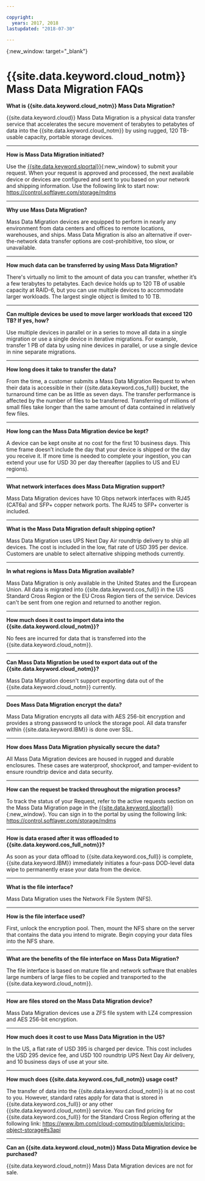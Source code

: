 ```yaml
---

copyright:
  years: 2017, 2018
lastupdated: "2018-07-30"

---
```

{:new_window: target="_blank"}

# {{site.data.keyword.cloud_notm}} Mass Data Migration FAQs

**What is {{site.data.keyword.cloud_notm}} Mass Data Migration?**

{{site.data.keyword.cloud}} Mass Data Migration is a physical data transfer service that accelerates the secure movement of terabytes to petabytes of data into the {{site.data.keyword.cloud_notm}} by using rugged, 120 TB-usable capacity, portable storage devices. 

<hr/>

**How is Mass Data Migration initiated?**

Use the [{{site.data.keyword.slportal}}](https://control.softlayer.com/){:new_window} to submit your request. When your request is approved and processed, the next available device or devices are configured and sent to you based on your network and shipping information. Use the following link to start now: https://control.softlayer.com/storage/mdms

<hr/>

**Why use Mass Data Migration?**

Mass Data Migration devices are equipped to perform in nearly any environment from data centers and offices to remote locations, warehouses, and ships. Mass Data Migration is also an alternative if over-the-network data transfer options are cost-prohibitive, too slow, or unavailable.

<hr/>

**How much data can be transferred by using Mass Data Migration?**

There's virtually no limit to the amount of data you can transfer, whether it’s a few terabytes to petabytes. Each device holds up to 120 TB of usable capacity at RAID-6, but you can use multiple devices to accommodate larger workloads. The largest single object is limited to 10 TB.

<hr/>

**Can multiple devices be used to move larger workloads that exceed 120 TB? If yes, how?**

Use multiple devices in parallel or in a series to move all data in a single migration or use a single device in iterative migrations. For example, transfer 1 PB of data by using nine devices in parallel, or use a single device in nine separate migrations.

<hr/>

**How long does it take to transfer the data?**

From the time, a customer submits a Mass Data Migration Request to when their data is accessible in their {{site.data.keyword.cos_full}} bucket, the turnaround time can be as little as seven days. The transfer performance is affected by the number of files to be transferred. Transferring of millions of small files take longer than the same amount of data contained in relatively few files. 

<hr/>

**How long can the Mass Data Migration device be kept?** 

A device can be kept onsite at no cost for the first 10 business days. This time frame doesn’t include the day that your device is shipped or the day you receive it. If more time is needed to complete your ingestion, you can extend your use for USD 30 per day thereafter (applies to US and EU regions).

<hr/>

**What network interfaces does Mass Data Migration support?** 

Mass Data Migration devices have 10 Gbps network interfaces with RJ45 (CAT6a) and SFP+ copper network ports. The RJ45 to SFP+ converter is included.

<hr/>

**What is the Mass Data Migration default shipping option?**

Mass Data Migration uses UPS Next Day Air roundtrip delivery to ship all devices. The cost is included in the low, flat rate of USD 395 per device. Customers are unable to select alternative shipping methods currently.

<hr/>

**In what regions is Mass Data Migration available?**

Mass Data Migration is only available in the United States and the European Union. All data is migrated into {{site.data.keyword.cos_full}} in the US Standard Cross Region or the EU Cross Region tiers of the service. Devices can't be sent from one region and returned to another region.

<hr/>

**How much does it cost to import data into the {{site.data.keyword.cloud_notm}}?**

No fees are incurred for data that is transferred into the {{site.data.keyword.cloud_notm}}.

<hr/>

**Can Mass Data Migration be used to export data out of the {{site.data.keyword.cloud_notm}}?**

Mass Data Migration doesn't support exporting data out of the {{site.data.keyword.cloud_notm}} currently.

<hr/>

**Does Mass Data Migration encrypt the data?**

Mass Data Migration encrypts all data with AES 256-bit encryption and provides a strong password to unlock the storage pool. All data transfer within {{site.data.keyword.IBM}} is done over SSL.

<hr/>

**How does Mass Data Migration physically secure the data?**

All Mass Data Migration devices are housed in rugged and durable enclosures. These cases are waterproof, shockproof, and tamper-evident to ensure roundtrip device and data security. 

<hr/>

**How can the request be tracked throughout the migration process?**

To track the status of your Request, refer to the active requests section on the Mass Data Migration page in the [{{site.data.keyword.slportal}}](https://control.softlayer.com/){:new_window}. You can sign in to the portal by using the following link: https://control.softlayer.com/storage/mdms

<hr/>

**How is data erased after it was offloaded to {{site.data.keyword.cos_full_notm}}?**

As soon as your data offload to {{site.data.keyword.cos_full}} is complete, {{site.data.keyword.IBM}} immediately initiates a four-pass DOD-level data wipe to permanently erase your data from the device.

<hr/>

**What is the file interface?**

Mass Data Migration uses the Network File System (NFS).

<hr/>

**How is the file interface used?**

First, unlock the encryption pool. Then, mount the NFS share on the server that contains the data you intend to migrate. Begin copying your data files into the NFS share.

<hr/>

**What are the benefits of the file interface on Mass Data Migration?**

The file interface is based on mature file and network software that enables large numbers of large files to be copied and transported to the {{site.data.keyword.cloud_notm}}.

<hr/>

**How are files stored on the Mass Data Migration device?**

Mass Data Migration devices use a ZFS file system with LZ4 compression and AES 256-bit encryption.

<hr/>

**How much does it cost to use Mass Data Migration in the US?**

In the US, a flat rate of USD 395 is charged per device. This cost includes the USD 295 device fee, and USD 100 roundtrip UPS Next Day Air delivery, and 10 business days of use at your site.

<hr/>

**How much does {{site.data.keyword.cos_full_notm}} usage cost?** 

The transfer of data into the {{site.data.keyword.cloud_notm}} is at no cost to you. However, standard rates apply for data that is stored in {{site.data.keyword.cos_full}} or any other {{site.data.keyword.cloud_notm}} service. You can find pricing for {{site.data.keyword.cos_full}} for the Standard Cross Region offering at the following link: https://www.ibm.com/cloud-computing/bluemix/pricing-object-storage#s3api

<hr/>

**Can an {{site.data.keyword.cloud_notm}} Mass Data Migration device be purchased?**

{{site.data.keyword.cloud_notm}} Mass Data Migration devices are not for sale. 
